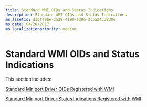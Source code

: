 ```yaml
---
title: Standard WMI OIDs and Status Indications
description: Standard WMI OIDs and Status Indications
ms.assetid: d36f49be-da29-4190-ad9e-2c5a24c3830e
ms.date: 04/20/2017
ms.localizationpriority: medium
---
```


# Standard WMI OIDs and Status Indications


This section includes:

[Standard Miniport Driver OIDs Registered with WMI](standard-miniport-driver-oids-registered-with-wmi.md)

[Standard Miniport Driver Status Indications Registered with WMI](standard-miniport-driver-status-indications-registered-with-wmi.md)

 

 





